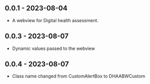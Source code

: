 ## 0.0.1 - 2023-08-04

* A webview for Digital health assessment.

## 0.0.3 - 2023-08-07

* Dynamic values passed to the webview

## 0.0.4 - 2023-08-07

* Class name changed from CustomAlertBox to DHAABWCustom